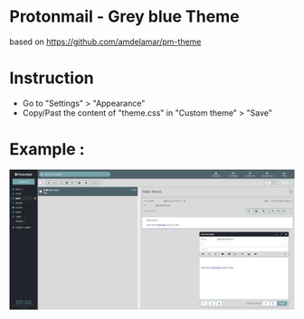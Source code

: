# Protonmail - Grey blue Theme
based on https://github.com/amdelamar/pm-theme

# Instruction 
- Go to "Settings" > "Appearance"
- Copy/Past the content of "theme.css" in "Custom theme" > "Save"

# Example :
![Example](https://raw.githubusercontent.com/Squadz/Blue-Protonmail-Theme/master/example.jpg)
